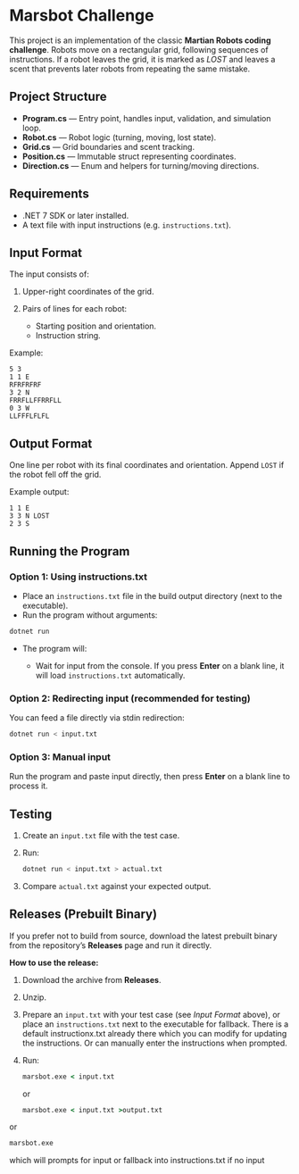 # Marsbot Challenge

This project is an implementation of the classic **Martian Robots coding challenge**. Robots move on a rectangular grid, following sequences of instructions. If a robot leaves the grid, it is marked as _LOST_ and leaves a scent that prevents later robots from repeating the same mistake.

## Project Structure

- **Program.cs** — Entry point, handles input, validation, and simulation loop.
- **Robot.cs** — Robot logic (turning, moving, lost state).
- **Grid.cs** — Grid boundaries and scent tracking.
- **Position.cs** — Immutable struct representing coordinates.
- **Direction.cs** — Enum and helpers for turning/moving directions.

## Requirements

- .NET 7 SDK or later installed.
- A text file with input instructions (e.g. `instructions.txt`).

## Input Format

The input consists of:

1. Upper-right coordinates of the grid.
2. Pairs of lines for each robot:

   - Starting position and orientation.
   - Instruction string.

Example:

```
5 3
1 1 E
RFRFRFRF
3 2 N
FRRFLLFFRRFLL
0 3 W
LLFFFLFLFL
```

## Output Format

One line per robot with its final coordinates and orientation. Append `LOST` if the robot fell off the grid.

Example output:

```
1 1 E
3 3 N LOST
2 3 S
```

## Running the Program

### Option 1: Using instructions.txt

- Place an `instructions.txt` file in the build output directory (next to the executable).
- Run the program without arguments:

```bash
dotnet run
```

- The program will:

  - Wait for input from the console. If you press **Enter** on a blank line, it will load `instructions.txt` automatically.

### Option 2: Redirecting input (recommended for testing)

You can feed a file directly via stdin redirection:

```bash
dotnet run < input.txt
```

### Option 3: Manual input

Run the program and paste input directly, then press **Enter** on a blank line to process it.

## Testing

1. Create an `input.txt` file with the test case.
2. Run:

   ```bash
   dotnet run < input.txt > actual.txt
   ```

3. Compare `actual.txt` against your expected output.

## Releases (Prebuilt Binary)

If you prefer not to build from source, download the latest prebuilt binary from the repository’s **Releases** page and run it directly.

**How to use the release:**

1. Download the archive from **Releases**.
2. Unzip.
3. Prepare an `input.txt` with your test case (see _Input Format_ above), or place an `instructions.txt` next to the executable for fallback. There is a default instructionx.txt already there which you can modify for updating the instructions. Or can manually enter the instructions when prompted.
4. Run:

   ```cmd
   marsbot.exe < input.txt
   ```

   or

   ```cmd
   marsbot.exe < input.txt >output.txt
   ```

or

```cmd
marsbot.exe
```

which will prompts for input or fallback into instructions.txt if no input
